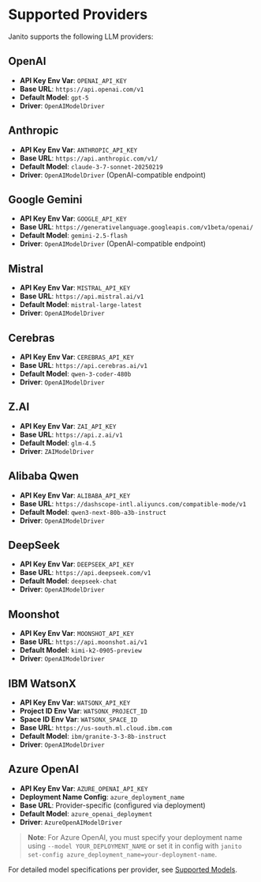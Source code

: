 # Supported Providers

Janito supports the following LLM providers:

## OpenAI

- **API Key Env Var**: `OPENAI_API_KEY`
- **Base URL**: `https://api.openai.com/v1`
- **Default Model**: `gpt-5`
- **Driver**: `OpenAIModelDriver`

## Anthropic

- **API Key Env Var**: `ANTHROPIC_API_KEY`
- **Base URL**: `https://api.anthropic.com/v1/`
- **Default Model**: `claude-3-7-sonnet-20250219`
- **Driver**: `OpenAIModelDriver` (OpenAI-compatible endpoint)

## Google Gemini

- **API Key Env Var**: `GOOGLE_API_KEY`
- **Base URL**: `https://generativelanguage.googleapis.com/v1beta/openai/`
- **Default Model**: `gemini-2.5-flash`
- **Driver**: `OpenAIModelDriver` (OpenAI-compatible endpoint)

## Mistral

- **API Key Env Var**: `MISTRAL_API_KEY`
- **Base URL**: `https://api.mistral.ai/v1`
- **Default Model**: `mistral-large-latest`
- **Driver**: `OpenAIModelDriver`

## Cerebras

- **API Key Env Var**: `CEREBRAS_API_KEY`
- **Base URL**: `https://api.cerebras.ai/v1`
- **Default Model**: `qwen-3-coder-480b`
- **Driver**: `OpenAIModelDriver`

## Z.AI

- **API Key Env Var**: `ZAI_API_KEY`
- **Base URL**: `https://api.z.ai/v1`
- **Default Model**: `glm-4.5`
- **Driver**: `ZAIModelDriver`

## Alibaba Qwen

- **API Key Env Var**: `ALIBABA_API_KEY`
- **Base URL**: `https://dashscope-intl.aliyuncs.com/compatible-mode/v1`
- **Default Model**: `qwen3-next-80b-a3b-instruct`
- **Driver**: `OpenAIModelDriver`

## DeepSeek

- **API Key Env Var**: `DEEPSEEK_API_KEY`
- **Base URL**: `https://api.deepseek.com/v1`
- **Default Model**: `deepseek-chat`
- **Driver**: `OpenAIModelDriver`

## Moonshot

- **API Key Env Var**: `MOONSHOT_API_KEY`
- **Base URL**: `https://api.moonshot.ai/v1`
- **Default Model**: `kimi-k2-0905-preview`
- **Driver**: `OpenAIModelDriver`

## IBM WatsonX

- **API Key Env Var**: `WATSONX_API_KEY`
- **Project ID Env Var**: `WATSONX_PROJECT_ID`
- **Space ID Env Var**: `WATSONX_SPACE_ID`
- **Base URL**: `https://us-south.ml.cloud.ibm.com`
- **Default Model**: `ibm/granite-3-3-8b-instruct`
- **Driver**: `OpenAIModelDriver`

## Azure OpenAI

- **API Key Env Var**: `AZURE_OPENAI_API_KEY`
- **Deployment Name Config**: `azure_deployment_name`
- **Base URL**: Provider-specific (configured via deployment)
- **Default Model**: `azure_openai_deployment`
- **Driver**: `AzureOpenAIModelDriver`

> **Note**: For Azure OpenAI, you must specify your deployment name using `--model YOUR_DEPLOYMENT_NAME` or set it in config with `janito set-config azure_deployment_name=your-deployment-name`.

For detailed model specifications per provider, see [Supported Models](models/supported_models.md).
